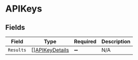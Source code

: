 # APIKeys


## Fields

| Field                                                   | Type                                                    | Required                                                | Description                                             |
| ------------------------------------------------------- | ------------------------------------------------------- | ------------------------------------------------------- | ------------------------------------------------------- |
| `Results`                                               | [][APIKeyDetails](../../models/shared/apikeydetails.md) | :heavy_minus_sign:                                      | N/A                                                     |